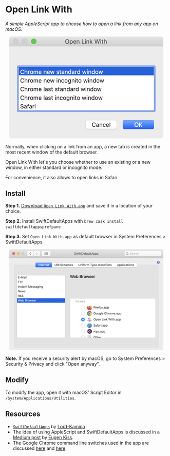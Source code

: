 # Open Link With

*A simple AppleScript app to choose how to open a link from any app on macOS.*

<p align="center">
  <img width="480" src="assets/open-link-with.png?raw=true">
</p>

Normally, when clicking on a link from an app, a new tab is created in the most recent window of the default browser.

Open Link With let's you choose whether to use an existing or a new window, in either standard or incognito mode.

For convenience, it also allows to open links in Safari.

## Install

**Step 1.** [Download `Open Link With.app`](https://github.com/andreavaccari/open-link-with/releases/download/v1.0/Open-Link-With.zip) and save it in a location of your choice.

**Step 2.** Install SwiftDefaultApps with `brew cask install swiftdefaultappsprefpane`

**Step 3.** Set `Open Link With.app` as default browser in System Preferences > SwiftDefaultApps.

<p align="center">
  <img width="480" src="assets/swiftdefaultapps.png?raw=true">
</p>

**Note.** If you receive a security alert by macOS, go to System Preferences > Security & Privacy and click "Open anyway".

## Modify

To modify the app, open it with macOS' Script Editor in `/System/Applications/Utilities`.

## Resources

- [`SwiftDefaultApps`](https://github.com/Lord-Kamina/SwiftDefaultApps) by [Lord-Kamina](https://github.com/Lord-Kamina)
- The idea of using AppleScript and SwiftDefaultApps is discussed in a [Medium post](https://medium.com/@eugenkiss/protip-open-links-in-a-new-chrome-window-on-macos-afb71a2a78f7) by [Eugen Kiss](https://medium.com/@eugenkiss).
- The Google Chrome command line switches used in the app are discussed [here](https://peter.sh/experiments/chromium-command-line-switches/) and [here](https://apple.stackexchange.com/questions/305901).
